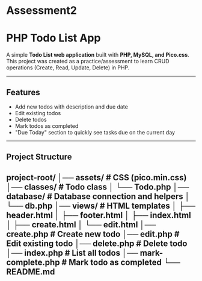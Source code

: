 # Assessment2
# PHP Todo List App

A simple **Todo List web application** built with **PHP, MySQL, and Pico.css**.  
This project was created as a practice/assessment to learn CRUD operations (Create, Read, Update, Delete) in PHP.

---

## Features
- Add new todos with description and due date  
- Edit existing todos  
- Delete todos  
- Mark todos as completed  
- "Due Today" section to quickly see tasks due on the current day   

---

## Project Structure
project-root/
│── assets/ # CSS (pico.min.css)
│── classes/ # Todo class
│ └── Todo.php
│── database/ # Database connection and helpers
│ └── db.php
│── views/ # HTML templates
│ ├── header.html
│ ├── footer.html
│ ├── index.html
│ ├── create.html
│ └── edit.html
│── create.php # Create new todo
│── edit.php # Edit existing todo
│── delete.php # Delete todo
│── index.php # List all todos
│── mark-complete.php # Mark todo as completed
└── README.md
---

